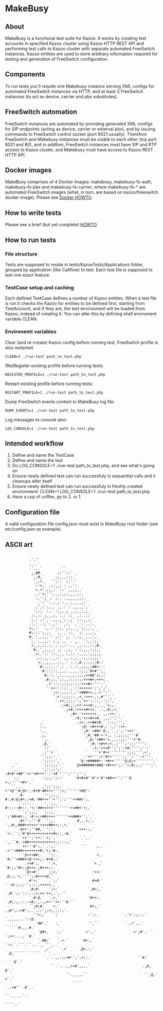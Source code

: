 # MakeBusy

## About

MakeBusy is a functional test suite for Kazoo. It works by creating test accounts in specified Kazoo cluster using Kazoo HTTP REST API and
performing test calls to Kazoo cluster with separate automated FreeSwitch instances. Kazoo entities are used to store arbitrary information
required for testing and generation of FreeSwitch configuration.

## Components

To run tests you'll requite one Makebusy instance serving XML configs for automated FreeSwitch instances via HTTP, and at least 3
FreeSwitch instances (to act as device, carrier and pbx substitutes).

## FreeSwitch automation

FreeSwitch instances are automated by providing generated XML configs for SIP endpoints (acting as device, carrier or external pbx),
and by issuing commands to FreeSwitch control socket (port 8021 usually). Therefore FreeSwitch and Makebusy instances must be visible
to each other (tcp port 8021 and 80), and in addition, FreeSwitch instances must have SIP and RTP access to Kazoo cluster, and Makebusy
must have access to Kazoo REST HTTP API.

## Docker images

MakeBusy comprises of 4 Docker images: makebusy, makebusy-fs-auth, makebusy-fs-pbx and makebusy-fs-carrier, where makebusy-fs-* are
automated FreeSwitch images (what, in turn, are based on kazoo/freeswitch docker image). Please see [Docker HOWTO](docker/README.md).

## How to write tests

Please see a brief (but yet complete) [HOWTO](doc/HOWTO.md).

## How to run tests

### File structure

Tests are supposed to reside in tests/KazooTests/Applications folder, grouped by application (like Callflow) to test.
Each test file is supposed to test one exact feature.

### TestCase setup and caching

Each defined TestCase defines a number of Kazoo entities. When a test file is run it checks the Kazoo for entities
to be defined first, starting from TestAccount, and if they are, the test environment will be loaded from Kazoo,
instead of creating it. You can alter this by defining shell enviroment variable CLEAN.

### Environemt variables

Clear (and re-create) Kazoo config before running test, FreeSwitch profile is also restarted:
```
CLEAN=1 ./run-test path_to_test.php
```

(Re)Register existing profile before running tests:
```
REGISTER_PROFILE=1 ./run-test path_to_test.php
```

Restart existing profile before running tests:
```
RESTART_PROFILE=1 ./run-test path_to_test.php
```

Dump FreeSwitch events content to MakeBusy log file:
```
DUMP_EVENTS=1 ./run-test path_to_test.php
```

Log messages to console also:
```
LOG_CONSOLE=1 ./run-test path_to_test.php
```

## Intended workflow

1. Define and name the TestCase
2. Define and name the test
3. Do LOG_CONSOLE=1 ./run-test path_to_test.php, and see what's going on
4. Ensure newly defined test can run successfuly in sequential calls and it cleanups after itself
5. Ensure newly defined test can run successfuly in freshly created environment: CLEAN=1 LOG_CONSOLE=1 ./run-test path_to_test.php
6. Have a cup of coffee, go to 2. or 1.

## Configuration file

A valid configuration file config.json must exist in MakeBusy root folder (see etc/config.json as example).

## ASCII art
```
           `                                                                        
           .'.``                                                                    
           ,...`                                                                    
           .'...`         ``                                                        
            ;,@#.       ;;'';:`                                                     
            `,,#,`     ;;,,,:;:.`                                                   
             ',,+.   `';::  ;:':`                                                   
             `::+,` ,;:,,; : ,,':.                                                  
              +.+'.;;,:` ::` ,,,;,.`                                                
             ..:'+;'`:..,:,;:,,,,;:.                                                
              :,'';`,: ;.. .,,,,,,;:.                                               
               ,':``:,:,;`:.,.:,,.,;:`                                              
              ;',:`:,,. ,,.: :`,,,,,',`                                             
             ';::.`:,.`::,,.; ,,:,,:,;.`                                            
            ;:,:: ;,.,;,`:.:`:; `,:..::`                                            
           `;,: ;:`.`.,,.,`;.,;``::.,,;,`                                           
           .:,: .:;`:.,:```,:,` ,``:`,,:.                                           
           +;,:`  :,.:`:;:,`,:,..:`;:,,:,`                                          
           #;:::';,,:  `,, ,`;:,``;: ,,,:,`                                         
           #,':,,,,,`' ;::' ;, :,:;,`,.,:,.                                         
           `;,',,,,,: :.,`,,`.. ,,  `:,,:;,`                                        
            +,,;,::.:,`;`,,:'..,`,,.:,,::;#.                                        
            `#,.',,,,,: ,; .,;, :`:,,,,:;;,,`                                       
           ` .+:.'::`:::,., :,:: :.,:,:;;;,;.                                       
              ;::,;,:.,::` ;,.:,;,.::;:;;;;'.                                       
               +:,,;,,,.::,.' :,:,#.;:;;;;#::`                                      
               `#:,,;:,:`,: .`:,::,;;;;;##+::.                                      
                `#:::;::,,,;..,,,,:;;;'#+#'';,                                      
                 `#:::,',:,.,,,,,;;;;++#@'+;;:`                                     
                  .#;;:,';:,,:::;:;;+++#+;+++;.                                     
                   .+'::::;;;;;::;:+++#+'''':',`                                    
                   ``++::::;:.,:::++++++';';';'.                                    
                     `;+;:;;;::,:'+###++;;.+'':'`                                   
                      `:+';;;;::.,+,:+++:,:,#''',`                                  
                       `.++;;;;;':;'++'::::,.';:',`                                 
                         .:+#;;:;++'+++#,,..,,'+;;.`                                
                          `.;+#;:++++#+++.`.:,,#;;+,`                               
                            `.:#+:'+++++++.. ,,:++;'.                               
                              `.:#;'+++#++#. .,,:';''.`                             
                ,`              .,++:;++##+#,` ::;;''',`                            
                ::.               `:@:'+#+++#,:`:,;':++:`                           
                :,.                `,#:'+##+'#,, ..;';''+++`                        
                .;,`                `,#;'##'+'+,, :,;;;;;'''#`                      
                 `,.                 `,@;'+##+'+,,,,:;;;'''+'#.                     
                 ,@,`                 `:#;'+#++;+.,;''';';;;'''':`                  
                ` ::`                  `:+;'+++#'';';';+#;'''';'';`                 
                 .;''+``             `  `''+'#++'''''''';;;;''';+',                 
                '':;;;'.`           .'++''';+'#++''''';;'';''';+'''.                
                .';;:;:',`        '@.+#####+:'+#++'''''@;@;+''''''''.`              
   ,``           ';;:;;;'.`      @+######+##@'+#+++';;''+;#;;;;'''';'.              
    ..`          ';::;;';:`      :#+#'+##''++'+#+++'';'+#`'''';''';'';`             
    ::.          ';;;;';::`     '#+#+#''#'+'#'+##++'';''`@ +;;''''+#+',`            
   ``,..         ,';;';;;,`     +'+@''#;@+';:#+#'##+++''':+;''''''+#@':`            
     `.#.        `'';;;;,`       #:;#:@;#+;:+#;'##+++''+'';';'''++##+';.            
      :`:;':.     ',';;,`        #::;::#+::.'+;'##+++++''''''''++##+'+;,`           
      ``';';;;;`  :;;;,`        `;'##+#+:,`:#:+;+##++++''''''++###+'',',`           
      .#+'';'''#` `';;.          #,,,+;:,` ',,#;;###++++++'++++##++;:,+,`           
       @++';''##,` ':',           +++::,` `+:.`';'#'#+++++++++++#+;:,:#,`           
       `++'';'++:` +;',`          `.`,.`  ',,``#;'+##++++++++++++:;:::;,`           
        ++'''#';,` .';:`           ```    ;..` .+''+###++++++++#;'+;:#:.            
        `@+++##;.   ':;.                  +,.  `#;''+###++@'+++;;'#+#;:`            
         .++#';.`   ':+,                `+.,`   `#:;;'#+:;@+++,;#+++;:.             
         `@++#:`    ;;+,`               :++:`    .@:;;'+,'''';:#++++@,`             
           #'+;`    .';:`               #+#:`   ``:#:;;;;'';:::;+++++,.             
           .#;#.    `;+:`             `,#+;,`     `,#:';;':::::;+;++'++;.',.'`      
           `.#:@.`  `.+,`             `#++:.       `,#;:;,::::+#;:,:;;++''++'''#.`` 
           ``;#;#.    +,`              #+;,`         ,;#';:;+#';,.`.,;';;+;,;::;'.  
             `'+;;`   `;`             :`::.           `,'+';;;:,`    `,,,,,...'::@. 
              `##',`   :,`            '',``            `.,+',,.`      ``````#;,,.#.`
               `@#+,   `;:`          +',.`               `.+';#'.` `  `;++:...,``#.`
               `.##;`   `.+.`      `#+:,`                  `:+.`.```.``...`..```,..`
                ``,;'`   `.+`     ,@+,:,`                   `.@,````````````  ` '.. 
                  `.`..,,:;;+#'',`.+::.`                     ``#:`         ` ` @`.` 
                     ``.`...,,++#',,,.`                        .,#,           @`.`  
                            ``.,,.,.``                        ` ``,@,`       +`.`   
                               ````                               `..+#'``.#`..`    
                                                                    ``......`.`     
                                                                      ````..`       
```
